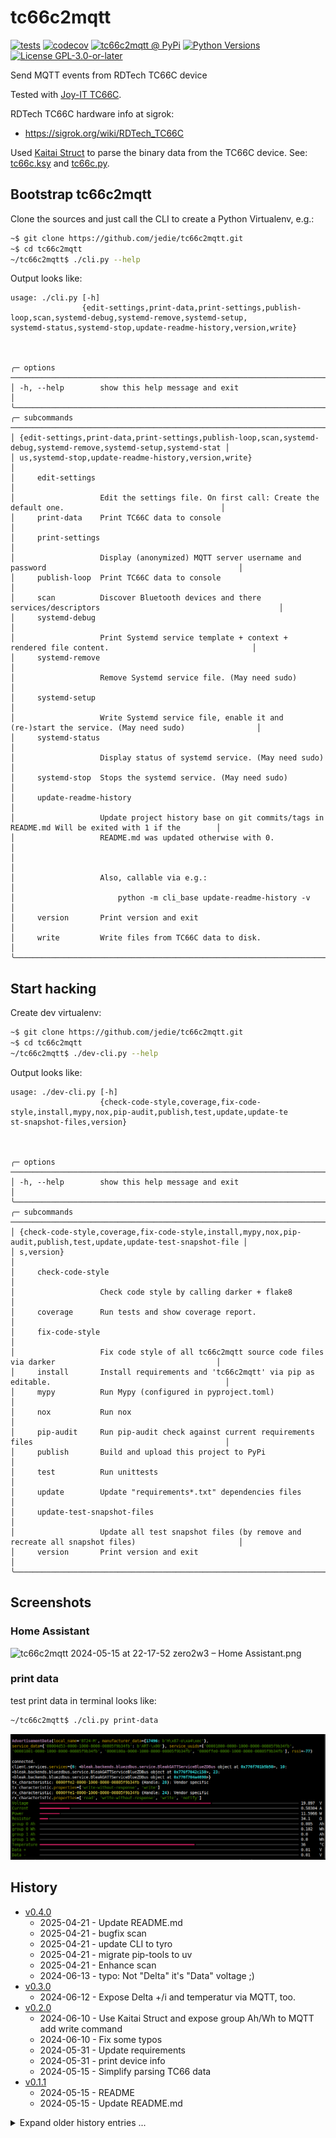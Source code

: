 # tc66c2mqtt

[![tests](https://github.com/jedie/tc66c2mqtt/actions/workflows/tests.yml/badge.svg?branch=main)](https://github.com/jedie/tc66c2mqtt/actions/workflows/tests.yml)
[![codecov](https://codecov.io/github/jedie/tc66c2mqtt/branch/main/graph/badge.svg)](https://app.codecov.io/github/jedie/tc66c2mqtt)
[![tc66c2mqtt @ PyPi](https://img.shields.io/pypi/v/tc66c2mqtt?label=tc66c2mqtt%20%40%20PyPi)](https://pypi.org/project/tc66c2mqtt/)
[![Python Versions](https://img.shields.io/pypi/pyversions/tc66c2mqtt)](https://github.com/jedie/tc66c2mqtt/blob/main/pyproject.toml)
[![License GPL-3.0-or-later](https://img.shields.io/pypi/l/tc66c2mqtt)](https://github.com/jedie/tc66c2mqtt/blob/main/LICENSE)

Send MQTT events from RDTech TC66C device

Tested with [Joy-IT TC66C](https://joy-it.net/de/products/JT-TC66C).


RDTech TC66C hardware info at sigrok:

 * https://sigrok.org/wiki/RDTech_TC66C


Used [Kaitai Struct](https://kaitai.io/) to parse the binary data from the TC66C device.
See: [tc66c.ksy](https://github.com/jedie/tc66c2mqtt/blob/main/tc66c2mqtt/tc66c.ksy)
and [tc66c.py](https://github.com/jedie/tc66c2mqtt/blob/main/tc66c2mqtt/tc66c.py).


## Bootstrap tc66c2mqtt

Clone the sources and just call the CLI to create a Python Virtualenv, e.g.:

```bash
~$ git clone https://github.com/jedie/tc66c2mqtt.git
~$ cd tc66c2mqtt
~/tc66c2mqtt$ ./cli.py --help
```
Output looks like:

[comment]: <> (✂✂✂ auto generated main help start ✂✂✂)
```
usage: ./cli.py [-h]
                {edit-settings,print-data,print-settings,publish-loop,scan,systemd-debug,systemd-remove,systemd-setup,
systemd-status,systemd-stop,update-readme-history,version,write}



╭─ options ──────────────────────────────────────────────────────────────────────────────────────────────────────────╮
│ -h, --help        show this help message and exit                                                                  │
╰────────────────────────────────────────────────────────────────────────────────────────────────────────────────────╯
╭─ subcommands ──────────────────────────────────────────────────────────────────────────────────────────────────────╮
│ {edit-settings,print-data,print-settings,publish-loop,scan,systemd-debug,systemd-remove,systemd-setup,systemd-stat │
│ us,systemd-stop,update-readme-history,version,write}                                                               │
│     edit-settings                                                                                                  │
│                   Edit the settings file. On first call: Create the default one.                                   │
│     print-data    Print TC66C data to console                                                                      │
│     print-settings                                                                                                 │
│                   Display (anonymized) MQTT server username and password                                           │
│     publish-loop  Print TC66C data to console                                                                      │
│     scan          Discover Bluetooth devices and there services/descriptors                                        │
│     systemd-debug                                                                                                  │
│                   Print Systemd service template + context + rendered file content.                                │
│     systemd-remove                                                                                                 │
│                   Remove Systemd service file. (May need sudo)                                                     │
│     systemd-setup                                                                                                  │
│                   Write Systemd service file, enable it and (re-)start the service. (May need sudo)                │
│     systemd-status                                                                                                 │
│                   Display status of systemd service. (May need sudo)                                               │
│     systemd-stop  Stops the systemd service. (May need sudo)                                                       │
│     update-readme-history                                                                                          │
│                   Update project history base on git commits/tags in README.md Will be exited with 1 if the        │
│                   README.md was updated otherwise with 0.                                                          │
│                                                                                                                    │
│                   Also, callable via e.g.:                                                                         │
│                       python -m cli_base update-readme-history -v                                                  │
│     version       Print version and exit                                                                           │
│     write         Write files from TC66C data to disk.                                                             │
╰────────────────────────────────────────────────────────────────────────────────────────────────────────────────────╯
```
[comment]: <> (✂✂✂ auto generated main help end ✂✂✂)


## Start hacking

Create dev virtualenv:

```bash
~$ git clone https://github.com/jedie/tc66c2mqtt.git
~$ cd tc66c2mqtt
~/tc66c2mqtt$ ./dev-cli.py --help
```
Output looks like:

[comment]: <> (✂✂✂ auto generated dev help start ✂✂✂)
```
usage: ./dev-cli.py [-h]
                    {check-code-style,coverage,fix-code-style,install,mypy,nox,pip-audit,publish,test,update,update-te
st-snapshot-files,version}



╭─ options ──────────────────────────────────────────────────────────────────────────────────────────────────────────╮
│ -h, --help        show this help message and exit                                                                  │
╰────────────────────────────────────────────────────────────────────────────────────────────────────────────────────╯
╭─ subcommands ──────────────────────────────────────────────────────────────────────────────────────────────────────╮
│ {check-code-style,coverage,fix-code-style,install,mypy,nox,pip-audit,publish,test,update,update-test-snapshot-file │
│ s,version}                                                                                                         │
│     check-code-style                                                                                               │
│                   Check code style by calling darker + flake8                                                      │
│     coverage      Run tests and show coverage report.                                                              │
│     fix-code-style                                                                                                 │
│                   Fix code style of all tc66c2mqtt source code files via darker                                    │
│     install       Install requirements and 'tc66c2mqtt' via pip as editable.                                       │
│     mypy          Run Mypy (configured in pyproject.toml)                                                          │
│     nox           Run nox                                                                                          │
│     pip-audit     Run pip-audit check against current requirements files                                           │
│     publish       Build and upload this project to PyPi                                                            │
│     test          Run unittests                                                                                    │
│     update        Update "requirements*.txt" dependencies files                                                    │
│     update-test-snapshot-files                                                                                     │
│                   Update all test snapshot files (by remove and recreate all snapshot files)                       │
│     version       Print version and exit                                                                           │
╰────────────────────────────────────────────────────────────────────────────────────────────────────────────────────╯
```
[comment]: <> (✂✂✂ auto generated dev help end ✂✂✂)



## Screenshots

### Home Assistant

![tc66c2mqtt 2024-05-15 at 22-17-52 zero2w3 – Home Assistant.png](https://raw.githubusercontent.com/jedie/jedie.github.io/master/screenshots/tc66c2mqtt/tc66c2mqtt%202024-05-15%20at%2022-17-52%20zero2w3%20%E2%80%93%20Home%20Assistant.png "tc66c2mqtt 2024-05-15 at 22-17-52 zero2w3 – Home Assistant.png")

### print data

test print data in terminal looks like:

```bash
~/tc66c2mqtt$ ./cli.py print-data
```

![2024-05-07_20-08_print_data.png](https://raw.githubusercontent.com/jedie/jedie.github.io/master/screenshots/tc66c2mqtt/2024-05-07_20-08_print_data.png "2024-05-07_20-08_print_data.png")


## History

[comment]: <> (✂✂✂ auto generated history start ✂✂✂)

* [v0.4.0](https://github.com/jedie/tc66c2mqtt/compare/v0.3.0...v0.4.0)
  * 2025-04-21 - Update README.md
  * 2025-04-21 - bugfix scan
  * 2025-04-21 - update CLI to tyro
  * 2025-04-21 - migrate pip-tools to uv
  * 2025-04-21 - Enhance scan
  * 2024-06-13 - typo: Not "Delta" it's "Data" voltage ;)
* [v0.3.0](https://github.com/jedie/tc66c2mqtt/compare/v0.2.0...v0.3.0)
  * 2024-06-12 - Expose Delta +/i and temperatur via MQTT, too.
* [v0.2.0](https://github.com/jedie/tc66c2mqtt/compare/v0.1.1...v0.2.0)
  * 2024-06-10 - Use Kaitai Struct and expose group Ah/Wh to MQTT add write command
  * 2024-06-10 - Fix some typos
  * 2024-05-31 - Update requirements
  * 2024-05-31 - print device info
  * 2024-05-15 - Simplify parsing TC66 data
* [v0.1.1](https://github.com/jedie/tc66c2mqtt/compare/v0.1.0...v0.1.1)
  * 2024-05-15 - README
  * 2024-05-15 - Update README.md

<details><summary>Expand older history entries ...</summary>

* [v0.1.0](https://github.com/jedie/tc66c2mqtt/compare/a912ba9...v0.1.0)
  * 2024-05-15 - Update requirements
  * 2024-05-15 - Handle TimeoutError seperate
  * 2024-05-15 - fix code style
  * 2024-05-15 - Expand MQTT sensors
  * 2024-05-07 - add screenshot
  * 2024-05-07 - Use rich "Progress" to display data on console
  * 2024-04-29 - Add initial state

</details>


[comment]: <> (✂✂✂ auto generated history end ✂✂✂)
